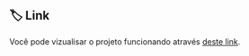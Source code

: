 ## 🏷️ Link
Você pode vizualisar o projeto funcionando através [deste link](https://jogo-da-advinhacao-rocketseat.vercel.app/).
